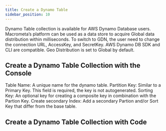 ```yaml
---
title: Create a Dynamo Table
sidebar_position: 10
---
```


Dynamo Table collection is available for AWS Dynamo Database users. Macrometa’s platform can be used as a data store to acquire Global data distribution within milliseconds. To switch to GDN, the user need to change the connection URL, AccessKey, and SecretKey. AWS Dynamo DB SDK and CLI are compatible. Geo Distribution is set to Global by default.

## Create a Dynamo Table Collection  with the Console

Table Name:
A unique name for the dynamo table. 
Partition Key:
Similar to a Primary Key. This field is required, the key is not autogenerated.
Sorting Key:
An optional key for creating a composite key in combination with the Partion Key.
Create secondary Index:
Add a secondary Partion and/or Sort Key that differ from the base table.

## Create a Dynamo Table Collection with Code

